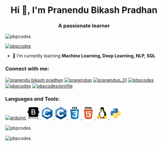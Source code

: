 <h1 align="center">Hi 👋, I'm Pranendu Bikash Pradhan</h1>
<h3 align="center">A passionate learner</h3>

<p align="left"> <img src="https://komarev.com/ghpvc/?username=pbpcodes&label=Profile%20views&color=0e75b6&style=flat" alt="pbpcodes" /> </p>

<p align="left"> <a href="https://github.com/ryo-ma/github-profile-trophy"><img src="https://github-profile-trophy.vercel.app/?username=pbpcodes" alt="pbpcodes" /></a> </p>

- 🌱 I’m currently learning **Machine Learning, Deep Learning, NLP, SQL**

<h3 align="left">Connect with me:</h3>
<p align="left">
<a href="https://linkedin.com/in/pranendu bikash pradhan" target="blank"><img align="center" src="https://cdn.jsdelivr.net/npm/simple-icons@3.0.1/icons/linkedin.svg" alt="pranendu bikash pradhan" height="30" width="40" /></a>
<a href="https://instagram.com/pranendup" target="blank"><img align="center" src="https://cdn.jsdelivr.net/npm/simple-icons@3.0.1/icons/instagram.svg" alt="pranendup" height="30" width="40" /></a>
<a href="https://www.codechef.com/users/pranendup_31" target="blank"><img align="center" src="https://cdn.jsdelivr.net/npm/simple-icons@3.1.0/icons/codechef.svg" alt="pranendup_31" height="30" width="40" /></a>
<a href="https://www.hackerrank.com/pbpcodes" target="blank"><img align="center" src="https://cdn.jsdelivr.net/npm/simple-icons@3.0.1/icons/hackerrank.svg" alt="pbpcodes" height="30" width="40" /></a>
<a href="https://www.leetcode.com/pbpcodes" target="blank"><img align="center" src="https://cdn.jsdelivr.net/npm/simple-icons@3.0.1/icons/leetcode.svg" alt="pbpcodes" height="30" width="40" /></a>
<a href="https://auth.geeksforgeeks.org/user/pbpcodes/profile" target="blank"><img align="center" src="https://cdn.jsdelivr.net/npm/simple-icons@3.0.1/icons/geeksforgeeks.svg" alt="pbpcodes/profile" height="30" width="40" /></a>
</p>

<h3 align="left">Languages and Tools:</h3>
<p align="left"> <a href="https://www.arduino.cc/" target="_blank"> <img src="https://cdn.worldvectorlogo.com/logos/arduino-1.svg" alt="arduino" width="40" height="40"/> </a> <a href="https://getbootstrap.com" target="_blank"> <img src="https://raw.githubusercontent.com/devicons/devicon/master/icons/bootstrap/bootstrap-plain-wordmark.svg" alt="bootstrap" width="40" height="40"/> </a> <a href="https://www.cprogramming.com/" target="_blank"> <img src="https://raw.githubusercontent.com/devicons/devicon/master/icons/c/c-original.svg" alt="c" width="40" height="40"/> </a> <a href="https://www.w3schools.com/cpp/" target="_blank"> <img src="https://raw.githubusercontent.com/devicons/devicon/master/icons/cplusplus/cplusplus-original.svg" alt="cplusplus" width="40" height="40"/> </a> <a href="https://www.w3schools.com/css/" target="_blank"> <img src="https://raw.githubusercontent.com/devicons/devicon/master/icons/css3/css3-original-wordmark.svg" alt="css3" width="40" height="40"/> </a> <a href="https://www.w3.org/html/" target="_blank"> <img src="https://raw.githubusercontent.com/devicons/devicon/master/icons/html5/html5-original-wordmark.svg" alt="html5" width="40" height="40"/> </a> <a href="https://www.linux.org/" target="_blank"> <img src="https://raw.githubusercontent.com/devicons/devicon/master/icons/linux/linux-original.svg" alt="linux" width="40" height="40"/> </a> <a href="https://www.python.org" target="_blank"> <img src="https://raw.githubusercontent.com/devicons/devicon/master/icons/python/python-original.svg" alt="python" width="40" height="40"/> </a> </p>

<p><img align="center" src="https://github-readme-stats.vercel.app/api/top-langs?username=pbpcodes&show_icons=true&locale=en&layout=compact" alt="pbpcodes" /></p>

<p><img align="center" src="https://github-readme-streak-stats.herokuapp.com/?user=pbpcodes&" alt="pbpcodes" /></p>

